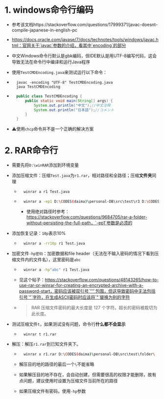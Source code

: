 # 1. windows命令行编码

- 参考该文档https://stackoverflow.com/questions/17999371/javac-doesnt-compile-japanese-in-english-pc

- https://docs.oracle.com/javase/7/docs/technotes/tools/windows/javac.html：官网关于`javac`参数的介绍，看其中`encoding`的部分

- 中文Windows命令行默认是gbk编码，但IDE默认是用UTF-8编写代码，这会导致无法在命令行中编译和运行Java程序

- 使用`TestCMDEncoding.java`来测试运行以下命令：

- ```shell
    javac -encoding "UTF-8" TestCMDEncoding.java
    java TestCMDEncoding
    ```

- ```java
    public class TestCMDEncoding {
        public static void main(String[] args) {
            System.out.println("中文");//中文注释
            System.out.println("日本語");//コメント
        }
    }
    ```

- :warning:使用`chcp`命令并不是一个正确的解决方案





# 2. RAR命令行

- 需要先将`D:\winRAR`添加到环境变量

- 添加压缩文件：压缩`Test.java`为`r1.rar`，相对路径和全路径；压缩**文件夹**同理

    - ```sh
        winrar a r1 Test.java
        ```

    - ```sh
        winrar a -ep1 D:\CODES(daima)\personal-DB\src\test\r3 D:\CODES(daima)\personal-DB\src\test\Test.java
        ```

        - 使用绝对路径时参考：https://stackoverflow.com/questions/9684705/rar-a-folder-without-persisting-the-full-path，`-ep1`参数是必须的

- 添加恢复记录：`10p`表示10%

    - ```sh
        winrar a -rr10p r1 Test.java
        ```

- 加密文件`-hp密码`：加密数据和file header（无法在不输入密码的情况下看到压缩文件内的文件名），这里密码是`abc`

    - ```sh
        winrar a -hp"abc" r1 Test.java
        ```

    - 见这个帖子：https://stackoverflow.com/questions/48143265/how-to-use-rar-or-winrar-for-creating-an-encrypted-archive-with-a-password-start，密码应该被双引号`""`包围，但这导致密码中无法包括引号`"`字符，在生成ASCII密码时应该将`"`替换为别的字符

    - > RAR 压缩文件密码的最大长度是 127 个字符。超长的密码被裁切为此长度。

- 测试压缩文件`t`，如果测试没有问题，命令行**什么都不会显示**

    - ```rar
        winrar t r1.rar
        ```

- 解压：解压`r1.rar`到已知文件夹下。

    - ```sh
        winrar x r1.rar D:\CODES(daima)\personal-DB\src\test\folder\
        ```

    - 解压目的地的路径的最后一个`\`不能省略

    - 如果解压目的地不存在，会自动创建，但需要很高的权限才能删除，故有点问题，建议使用时设置为压缩文件当前所在的路径
    
    - 如果压缩文件有密码，使用`-hp`参数